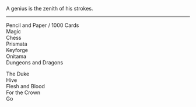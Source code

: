 A genius is the zenith of his strokes.

- - -

Pencil and Paper / 1000 Cards  
Magic  
Chess  
Prismata  
Keyforge  
Onitama  
Dungeons and Dragons  
  
The Duke  
Hive  
Flesh and Blood  
For the Crown  
Go